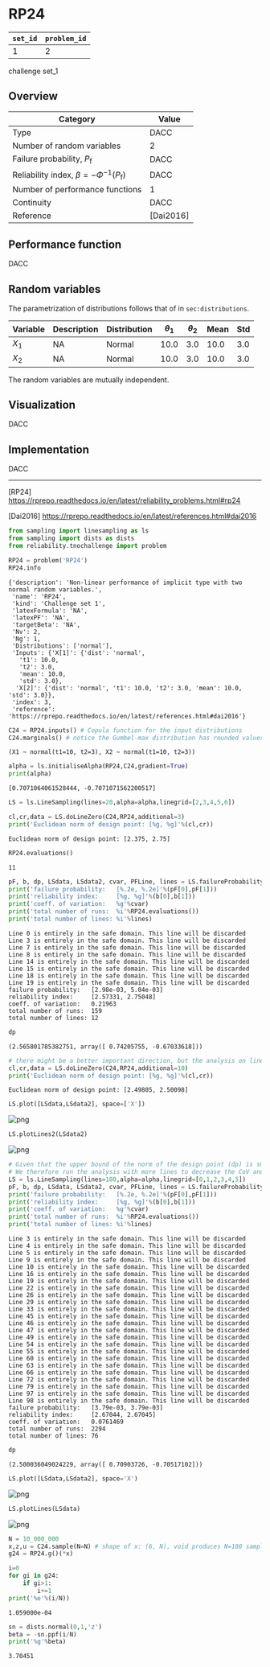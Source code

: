 # RP24

| `set_id` | `problem_id` |
| -------- | ------------ |
| 1       | 2            |

challenge set_1

## Overview

| Category                                              | Value |
| ----------------------------------------------------- | ----- |
| Type                                                  | DACC  |
| Number of random variables                            | 2     |
| Failure probability, $P_\mathrm{f}$                   | DACC  |
| Reliability index, $\beta=-\Phi^{-1}(P_\mathrm{f})$   | DACC  |
| Number of performance functions                       | 1     |
| Continuity                                            | DACC  |
| Reference                                             | [Dai2016] |

## Performance function

DACC

## Random variables

The parametrization of distributions follows that of in
`sec:distributions`.

| Variable  | Description | Distribution    | $\theta_1$    | $\theta_2$   | Mean     | Std     |
| --------- | ----------- | ----------------| ------------- | ------------ | -------- | --------| 
| $X_1$     | NA          |  Normal         | 10.0          | 3.0          | 10.0     | 3.0    |
| $X_2$     | NA          |  Normal         | 10.0          | 3.0          | 10.0     | 3.0    |

The random variables are mutually independent.

## Visualization

DACC

## Implementation

DACC

<hr>

[RP24] https://rprepo.readthedocs.io/en/latest/reliability_problems.html#rp24

[Dai2016] https://rprepo.readthedocs.io/en/latest/references.html#dai2016 


```python
from sampling import linesampling as ls
from sampling import dists as dists
from reliability.tnochallenge import problem
```


```python
RP24 = problem('RP24')
RP24.info
```




    {'description': 'Non-linear performance of implicit type with two normal random variables.',
     'name': 'RP24',
     'kind': 'Challenge set 1',
     'latexFormula': 'NA',
     'latexPF': 'NA',
     'targetBeta': 'NA',
     'Nv': 2,
     'Ng': 1,
     'Distributions': ['normal'],
     'Inputs': {'X[1]': {'dist': 'normal',
       't1': 10.0,
       't2': 3.0,
       'mean': 10.0,
       'std': 3.0},
      'X[2]': {'dist': 'normal', 't1': 10.0, 't2': 3.0, 'mean': 10.0, 'std': 3.0}},
     'index': 3,
     'reference': 'https://rprepo.readthedocs.io/en/latest/references.html#dai2016'}




```python
C24 = RP24.inputs() # Copula function for the input distributions
C24.marginals() # notice the Gumbel-max distribution has rounded values in the table above
```




    (X1 ~ normal(t1=10, t2=3), X2 ~ normal(t1=10, t2=3))




```python
alpha = ls.initialiseAlpha(RP24,C24,gradient=True)
print(alpha)
```

    [0.7071064061528444, -0.7071071562200517]



```python
LS = ls.LineSampling(lines=20,alpha=alpha,linegrid=[2,3,4,5,6])
```


```python
cl,cr,data = LS.doLineZero(C24,RP24,additional=3)
print('Euclidean norm of design point: [%g, %g]'%(cl,cr))
```

    Euclidean norm of design point: [2.375, 2.75]



```python
RP24.evaluations()
```




    11




```python
pF, b, dp, LSdata, LSdata2, cvar, PFLine, lines = LS.failureProbability(C24,RP24,additional=4,seed=7)
print('failure probability:   [%.2e, %.2e]'%(pF[0],pF[1]))
print('reliability index:     [%g, %g]'%(b[0],b[1]))
print('coeff. of variation:   %g'%cvar)
print('total number of runs:  %i'%RP24.evaluations())
print('total number of lines: %i'%lines)
```

    Line 0 is entirely in the safe domain. This line will be discarded
    Line 3 is entirely in the safe domain. This line will be discarded
    Line 7 is entirely in the safe domain. This line will be discarded
    Line 8 is entirely in the safe domain. This line will be discarded
    Line 14 is entirely in the safe domain. This line will be discarded
    Line 15 is entirely in the safe domain. This line will be discarded
    Line 18 is entirely in the safe domain. This line will be discarded
    Line 19 is entirely in the safe domain. This line will be discarded
    failure probability:   [2.98e-03, 5.04e-03]
    reliability index:     [2.57331, 2.75048]
    coeff. of variation:   0.21963
    total number of runs:  159
    total number of lines: 12



```python
dp
```




    (2.565801785382751, array([ 0.74205755, -0.67033618]))




```python
# there might be a better important direction, but the analysis on line zero needs more definition
cl,cr,data = LS.doLineZero(C24,RP24,additional=10)
print('Euclidean norm of design point: [%g, %g]'%(cl,cr))
```

    Euclidean norm of design point: [2.49805, 2.50098]



```python
LS.plot([LSdata,LSdata2], space=['X'])
```


![png](reliability_TNO_RP24/output_11_0.png)



```python
LS.plotLines2(LSdata2)
```


![png](reliability_TNO_RP24/output_12_0.png)



```python
# Given that the upper bound of the norm of the design point (dp) is smaller than any other norm found on the limit state surface, we can't establish a new direction.
# We therefore run the analysis with more lines to decrease the CoV and possibly look for a better direction.
LS = ls.LineSampling(lines=100,alpha=alpha,linegrid=[0,1,2,3,4,5])
pF, b, dp, LSdata, LSdata2, cvar, PFLine, lines = LS.failureProbability(C24,RP24,additional=20)
print('failure probability:   [%.2e, %.2e]'%(pF[0],pF[1]))
print('reliability index:     [%g, %g]'%(b[0],b[1]))
print('coeff. of variation:   %g'%cvar)
print('total number of runs:  %i'%RP24.evaluations())
print('total number of lines: %i'%lines)
```

    Line 3 is entirely in the safe domain. This line will be discarded
    Line 4 is entirely in the safe domain. This line will be discarded
    Line 5 is entirely in the safe domain. This line will be discarded
    Line 9 is entirely in the safe domain. This line will be discarded
    Line 10 is entirely in the safe domain. This line will be discarded
    Line 16 is entirely in the safe domain. This line will be discarded
    Line 19 is entirely in the safe domain. This line will be discarded
    Line 22 is entirely in the safe domain. This line will be discarded
    Line 26 is entirely in the safe domain. This line will be discarded
    Line 29 is entirely in the safe domain. This line will be discarded
    Line 33 is entirely in the safe domain. This line will be discarded
    Line 45 is entirely in the safe domain. This line will be discarded
    Line 46 is entirely in the safe domain. This line will be discarded
    Line 47 is entirely in the safe domain. This line will be discarded
    Line 49 is entirely in the safe domain. This line will be discarded
    Line 54 is entirely in the safe domain. This line will be discarded
    Line 55 is entirely in the safe domain. This line will be discarded
    Line 60 is entirely in the safe domain. This line will be discarded
    Line 63 is entirely in the safe domain. This line will be discarded
    Line 66 is entirely in the safe domain. This line will be discarded
    Line 72 is entirely in the safe domain. This line will be discarded
    Line 79 is entirely in the safe domain. This line will be discarded
    Line 97 is entirely in the safe domain. This line will be discarded
    Line 98 is entirely in the safe domain. This line will be discarded
    failure probability:   [3.79e-03, 3.79e-03]
    reliability index:     [2.67044, 2.67045]
    coeff. of variation:   0.0761469
    total number of runs:  2294
    total number of lines: 76



```python
dp
```




    (2.500036049024229, array([ 0.70903726, -0.70517102]))




```python
LS.plot([LSdata,LSdata2], space='X')
```


![png](reliability_TNO_RP24/output_15_0.png)



```python
LS.plotLines(LSdata)
```


![png](reliability_TNO_RP24/output_16_0.png)



```python
N = 10_000_000
x,z,u = C24.sample(N=N) # shape of x: (6, N), void produces N=100 samples  
g24 = RP24.g()(*x)
```


```python
i=0
for gi in g24:
    if gi>1:
        i+=1
print('%e'%(i/N))
```

    1.059000e-04



```python
sn = dists.normal(0,1,'z')
beta = -sn.ppf(i/N)
print('%g'%beta)
```

    3.70451



```python

```
